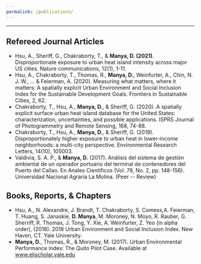 ```yaml
---
permalink: /publications/
---
```


---

## Refereed Journal Articles
-   Hsu, A., Sheriff, G., Chakraborty, T., & **Manya, D. (2021)**. Disproportionate exposure to urban heat island intensity across major US cities. Nature communications, 12(1), 1-11.
-   Hsu, A., Chakraborty, T., Thomas, R., **Manya, D.**, Weinfurter, A., Chin, N. J. W., ... & Feierman, A. (2020). Measuring what matters, where it matters: A spatially explicit Urban Environment and Social Inclusion Index for the Sustainable Development Goals. Frontiers in Sustainable Cities, 2, 62.
-   Chakraborty, T., Hsu, A., **Manya, D.**, & Sheriff, G. (2020). A spatially explicit surface urban heat island database for the United States: characterization, uncertainties, and possible applications. ISPRS Journal of Photogrammetry and Remote Sensing, 168, 74-88.
-   Chakraborty, T., Hsu, A., **Manya, D.**, & Sheriff, G. (2019). Disproportionately higher exposure to urban heat in lower-income neighborhoods: a multi-city perspective. Environmental Research Letters, 14(10), 105003.
-   Valdivia, S. A. P., & **Manya, D.** (2017). Análisis del sistema de gestión ambiental de un operador portuario del terminal de contenedores del Puerto del Callao. En Anales Científicos (Vol. 78, No. 2, pp. 148-156). Universidad Nacional Agraria La Molina. (Peer -- Review)


## Books, Reports, & Chapters
-   Hsu, A., N. Alexandre, J. Brandt, T. Chakraborty, S. Comess,A. Feierman, T. Huang, S. Janaskie, **D. Manya**, M. Moroney, N. Moyo, R. Rauber, G. Sherriff, R. Thomas, J. Tong, Y. Xie, A. Weinfurter, Z. Yeo (in alpha order), (2018). 2018 Urban Environment and Social Inclusion Index. New Haven, CT. Yale University.
-   **Manya, D.**, Thomas, R., & Moroney, M. (2017). Urban Environmental Performance Index: The Quito Pilot Case. Available at www.elischolar.yale.edu
